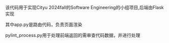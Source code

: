 该代码用于实现Cityu 2024fall的Software Engineering的小组项目,后端由Flask实现

其中app.py是路由代码，负责页面渲染

pylint_process.py用于处理前端返回的需审查代码数据，并进行处理
